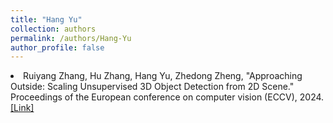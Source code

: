 ```yaml
---
title: "Hang Yu"
collection: authors
permalink: /authors/Hang-Yu
author_profile: false
---
```

 <li> Ruiyang Zhang,  Hu Zhang,  Hang Yu,  Zhedong Zheng, &quot;Approaching Outside: Scaling Unsupervised 3D Object Detection from 2D Scene.&quot; Proceedings of the European conference on computer vision (ECCV), 2024.<a href='https://zdzheng.xyz/publication/Approach2024'>[Link]</a> </li>